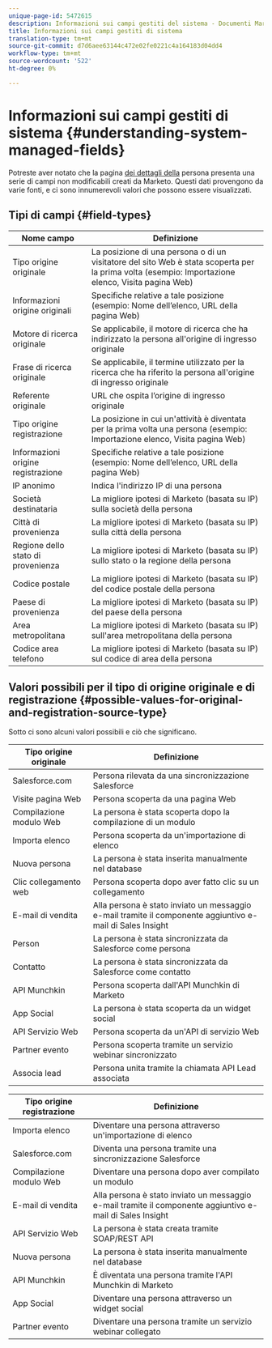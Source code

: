 ```yaml
---
unique-page-id: 5472615
description: Informazioni sui campi gestiti del sistema - Documenti Marketo - Documentazione del prodotto
title: Informazioni sui campi gestiti di sistema
translation-type: tm+mt
source-git-commit: d7d6aee63144c472e02fe0221c4a164183d04dd4
workflow-type: tm+mt
source-wordcount: '522'
ht-degree: 0%

---
```



# Informazioni sui campi gestiti di sistema {#understanding-system-managed-fields}

Potreste aver notato che la pagina [dei dettagli della](../../../product-docs/core-marketo-concepts/smart-lists-and-static-lists/managing-people-in-smart-lists/using-the-person-detail-page.md) persona presenta una serie di campi non modificabili creati da Marketo. Questi dati provengono da varie fonti, e ci sono innumerevoli valori che possono essere visualizzati.

## Tipi di campi {#field-types}

| **Nome campo** | **Definizione** |
|---|---|
| Tipo origine originale | La posizione di una persona o di un visitatore del sito Web è stata scoperta per la prima volta (esempio: Importazione elenco, Visita pagina Web) |
| Informazioni origine originali | Specifiche relative a tale posizione (esempio: Nome dell’elenco, URL della pagina Web) |
| Motore di ricerca originale | Se applicabile, il motore di ricerca che ha indirizzato la persona all&#39;origine di ingresso originale |
| Frase di ricerca originale | Se applicabile, il termine utilizzato per la ricerca che ha riferito la persona all&#39;origine di ingresso originale |
| Referente originale | URL che ospita l’origine di ingresso originale |
| Tipo origine registrazione | La posizione in cui un&#39;attività è diventata per la prima volta una persona (esempio: Importazione elenco, Visita pagina Web) |
| Informazioni origine registrazione | Specifiche relative a tale posizione (esempio: Nome dell’elenco, URL della pagina Web) |
| IP anonimo | Indica l&#39;indirizzo IP di una persona |
| Società destinataria | La migliore ipotesi di Marketo (basata su IP) sulla società della persona |
| Città di provenienza | La migliore ipotesi di Marketo (basata su IP) sulla città della persona |
| Regione dello stato di provenienza | La migliore ipotesi di Marketo (basata su IP) sullo stato o la regione della persona |
| Codice postale | La migliore ipotesi di Marketo (basata su IP) del codice postale della persona |
| Paese di provenienza | La migliore ipotesi di Marketo (basata su IP) del paese della persona |
| Area metropolitana | La migliore ipotesi di Marketo (basata su IP) sull&#39;area metropolitana della persona |
| Codice area telefono | La migliore ipotesi di Marketo (basata su IP) sul codice di area della persona |

## Valori possibili per il tipo di origine originale e di registrazione {#possible-values-for-original-and-registration-source-type}

Sotto ci sono alcuni valori possibili e ciò che significano.

| **Tipo origine originale** | **Definizione** |
|---|---|
| Salesforce.com | Persona rilevata da una sincronizzazione Salesforce |
| Visite pagina Web | Persona scoperta da una pagina Web |
| Compilazione modulo Web | La persona è stata scoperta dopo la compilazione di un modulo |
| Importa elenco | Persona scoperta da un&#39;importazione di elenco |
| Nuova persona | La persona è stata inserita manualmente nel database |
| Clic collegamento web | Persona scoperta dopo aver fatto clic su un collegamento |
| E-mail di vendita | Alla persona è stato inviato un messaggio e-mail tramite il componente aggiuntivo e-mail di Sales Insight |
| Person | La persona è stata sincronizzata da Salesforce come persona |
| Contatto | La persona è stata sincronizzata da Salesforce come contatto |
| API Munchkin | Persona scoperta dall&#39;API Munchkin di Marketo |
| App Social | La persona è stata scoperta da un widget social |
| API Servizio Web | Persona scoperta da un&#39;API di servizio Web |
| Partner evento | Persona scoperta tramite un servizio webinar sincronizzato |
| Associa lead | Persona unita tramite la chiamata API Lead associata |

| **Tipo origine registrazione** | **Definizione** |
|---|---|
| Importa elenco | Diventare una persona attraverso un&#39;importazione di elenco |
| Salesforce.com | Diventa una persona tramite una sincronizzazione Salesforce |
| Compilazione modulo Web | Diventare una persona dopo aver compilato un modulo |
| E-mail di vendita | Alla persona è stato inviato un messaggio e-mail tramite il componente aggiuntivo e-mail di Sales Insight |
| API Servizio Web | La persona è stata creata tramite SOAP/REST API |
| Nuova persona | La persona è stata inserita manualmente nel database |
| API Munchkin | È diventata una persona tramite l&#39;API Munchkin di Marketo |
| App Social | Diventare una persona attraverso un widget social |
| Partner evento | Diventare una persona tramite un servizio webinar collegato |

